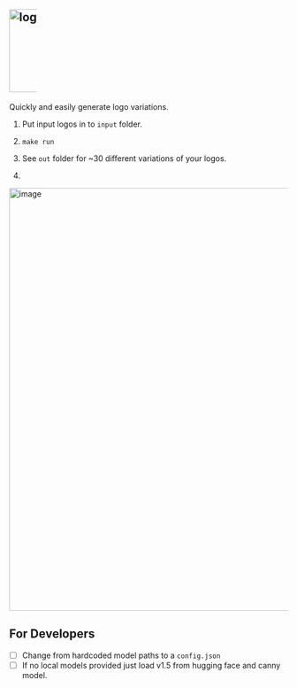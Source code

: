 

## <img src="https://github.com/davidrs/logo-buddy/assets/1407489/22f10604-d87d-4082-9861-8f6128ad8d18" alt="logo buddy" style="max-width:50px;" width="150px"/>


Quickly and easily generate logo variations.

1. Put input logos in to `input` folder.

2. `make run`

3. See `out` folder for ~30 different variations of your logos.
4. 
<img width="764" alt="image" src="https://github.com/davidrs/logo-buddy/assets/1407489/1bb4c467-b7b5-471c-a457-4c56a333d353">


## For Developers

- [ ] Change from hardcoded model paths to a `config.json` 
- [ ] If no local models provided just load v1.5 from hugging face and canny model.
